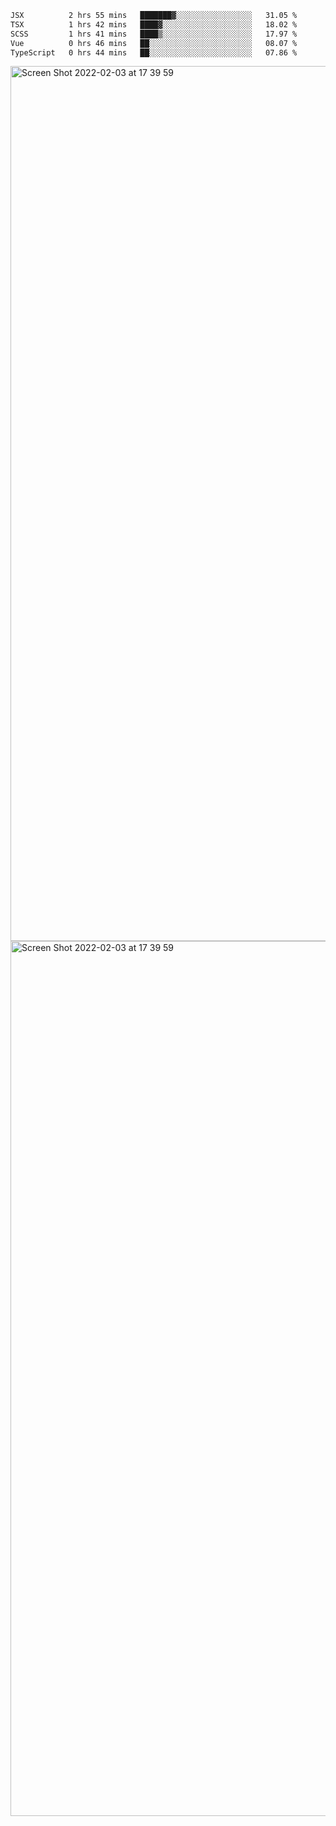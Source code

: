 <!--START_SECTION:waka-->

```txt
JSX          2 hrs 55 mins   ███████▓░░░░░░░░░░░░░░░░░   31.05 %
TSX          1 hrs 42 mins   ████▓░░░░░░░░░░░░░░░░░░░░   18.02 %
SCSS         1 hrs 41 mins   ████▒░░░░░░░░░░░░░░░░░░░░   17.97 %
Vue          0 hrs 46 mins   ██░░░░░░░░░░░░░░░░░░░░░░░   08.07 %
TypeScript   0 hrs 44 mins   ██░░░░░░░░░░░░░░░░░░░░░░░   07.86 %
```

<!--END_SECTION:waka-->

<img width="1400" alt="Screen Shot 2022-02-03 at 17 39 59" src="https://user-images.githubusercontent.com/45716542/152387304-f2b60485-53a6-4f4b-a818-5cefb1b0c0ae.png">
<img width="1400" alt="Screen Shot 2022-02-03 at 17 39 59" src="https://user-images.githubusercontent.com/45716542/152387273-ea5cdf21-2a45-44da-8bef-00c1763b1d42.png">
